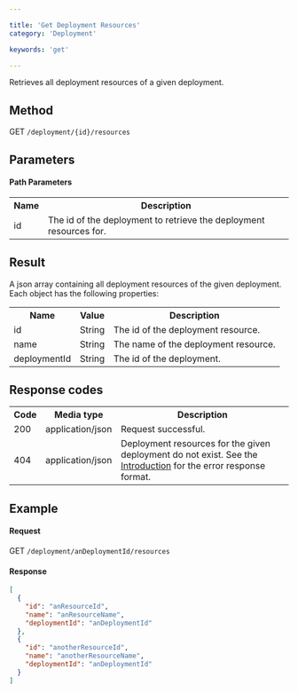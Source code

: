 ```yaml
---

title: 'Get Deployment Resources'
category: 'Deployment'

keywords: 'get'

---
```



Retrieves all deployment resources of a given deployment.


Method
------

GET `/deployment/{id}/resources`


Parameters
----------

#### Path Parameters

<table class="table table-striped">
  <tr>
    <th>Name</th>
    <th>Description</th>
  </tr>
  <tr>
    <td>id</td>
    <td>The id of the deployment to retrieve the deployment resources for.</td>
  </tr>
</table>


Result
------

A json array containing all deployment resources of the given deployment. Each
object has the following properties:

<table class="table table-striped">
  <tr>
    <th>Name</th>
    <th>Value</th>
    <th>Description</th>
  </tr>
  <tr>
    <td>id</td>
    <td>String</td>
    <td>The id of the deployment resource.</td>
  </tr>
  <tr>
    <td>name</td>
    <td>String</td>
    <td>The name of the deployment resource.</td>
  </tr>
  <tr>
    <td>deploymentId</td>
    <td>String</td>
    <td>The id of the deployment.</td>
  </tr>
</table>


Response codes
--------------

<table class="table table-striped">
  <tr>
    <th>Code</th>
    <th>Media type</th>
    <th>Description</th>
  </tr>
  <tr>
    <td>200</td>
    <td>application/json</td>
    <td>Request successful.</td>
  </tr>
  <tr>
    <td>404</td>
    <td>application/json</td>
    <td>Deployment resources for the given deployment do not exist. See the <a href="ref:#overview-introduction">Introduction</a> for the error response format.</td>
  </tr>
</table>


Example
-------

#### Request

GET `/deployment/anDeploymentId/resources`

#### Response

```json
[
  {
    "id": "anResourceId",
    "name": "anResourceName",
    "deploymentId": "anDeploymentId"
  },
  {
    "id": "anotherResourceId",
    "name": "anotherResourceName",
    "deploymentId": "anDeploymentId"
  }
]
```
